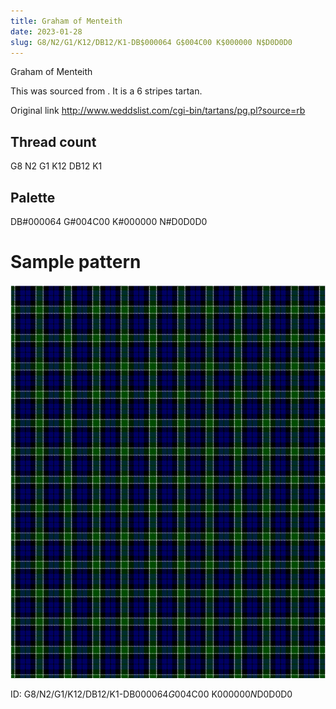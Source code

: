 ```yaml
---
title: Graham of Menteith
date: 2023-01-28
slug: G8/N2/G1/K12/DB12/K1-DB$000064 G$004C00 K$000000 N$D0D0D0
---
```

Graham of Menteith

This was sourced from <no value>.  It is a 6 stripes tartan.

Original link http://www.weddslist.com/cgi-bin/tartans/pg.pl?source=rb

## Thread count
G8 N2 G1 K12 DB12 K1

## Palette
DB#000064 G#004C00 K#000000 N#D0D0D0

# Sample pattern

![Tartan detail](tartan.png "G8 N2 G1 K12 DB12 K1 tartan")

ID: G8/N2/G1/K12/DB12/K1-DB$000064 G$004C00 K$000000 N$D0D0D0
